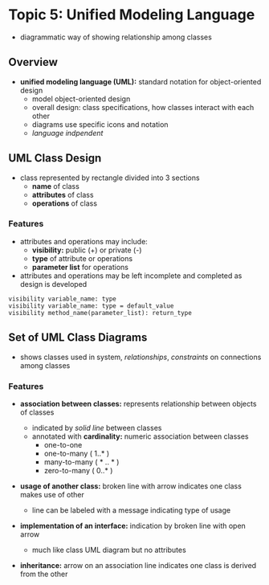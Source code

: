 # Topic 5: Unified Modeling Language
* diagrammatic way of showing relationship among classes

## Overview
* **unified modeling language (UML):** standard notation for object-oriented design
  * model object-oriented design
  * overall design: class specifications, how classes interact with each other
  * diagrams use specific icons and notation
  * *language indpendent*

## UML Class Design
* class represented by rectangle divided into 3 sections
  * **name** of class
  * **attributes** of class
  * **operations** of class

### Features
* attributes and operations may include:
  * **visibility:** public (+) or private (-)
  * **type** of attribute or operations
  * **parameter list** for operations
* attributes and operations may be left incomplete and completed as design is developed
```
visibility variable_name: type
visibility variable_name: type = default_value
visibility method_name(parameter_list): return_type
```

## Set of UML Class Diagrams
* shows classes used in system, *relationships*, *constraints* on connections among classes

### Features
* **association between classes:** represents relationship between objects of classes
  * indicated by *solid line* between classes
  * annotated with **cardinality:** numeric association between classes
    * one-to-one
    * one-to-many ( 1..* )
    * many-to-many ( * .. * )
    * zero-to-many ( 0..* )
* **usage of another class:** broken line with arrow indicates one class makes use of other
  * line can be labeled with a message indicating type of usage
* **implementation of an interface:** indication by broken line with open arrow
  * much like class UML diagram but no attributes

* **inheritance:** arrow on an association line indicates one class is derived from the other
